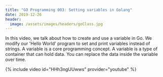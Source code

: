 ```yaml
---
title: "GO Programming 003: Setting variables in Golang"
date: 2019-12-26
header:
  image: /assets/images/headers/goClass.jpg
---
```


In this video, we talk about how to create and use a variable in Go. We modify our 'Hello World' program to set and print variables instead of strings. A variable is a core programming concept. A variable is a type of container that can hold data. You can replace the data inside the variable over time. 

{% include video id="HHh3ngUUwws" provider="youtube" %}